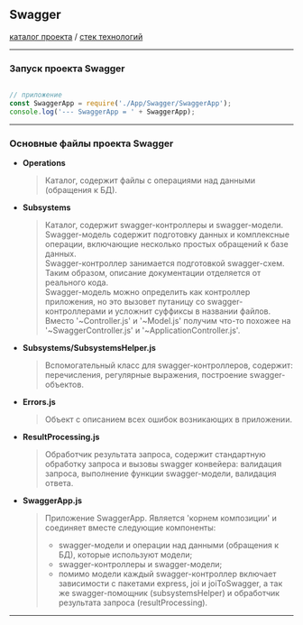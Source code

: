 ## Swagger

[каталог проекта](https://github.com/LisShamenko/NodeJS-technology-stack/tree/master/App/Swagger) / [стек технологий](https://github.com/LisShamenko/NodeJS-technology-stack/blob/master/README.md)
____ 

### Запуск проекта Swagger

```javascript

// приложение
const SwaggerApp = require('./App/Swagger/SwaggerApp');
console.log('--- SwaggerApp = ' + SwaggerApp);

```
____ 

### Основные файлы проекта Swagger

- **Operations**
    > Каталог, содержит файлы с операциями над данными (обращения к БД). 
- **Subsystems**
    > Каталог, содержит swagger-контроллеры и swagger-модели.<br/>
    > Swagger-модель содержит подготовку данных и комплексные операции, включающие несколько простых обращений к базе данных.<br/>
    > Swagger-контроллер занимается подготовкой swagger-схем. Таким образом, описание документации отделяется от реального кода.<br/>
    > Swagger-модель можно определить как контроллер приложения, но это вызовет путаницу со swagger-контроллерами и усложнит суффиксы в названии файлов. Вместо '~Controller.js' и '~Model.js' получим что-то похожее на '~SwaggerController.js' и '~ApplicationController.js'.<br/>
- **Subsystems/SubsystemsHelper.js**
    > Вспомогательный класс для swagger-контроллеров, содержит: перечисления, регулярные выражения, построение swagger-объектов. 
- **Errors.js**
    > Объект с описанием всех ошибок возникающих в приложении.
- **ResultProcessing.js**
    > Обработчик результата запроса, содержит стандартную обработку запроса и вызовы swagger конвейера: валидация запроса, выполнение функции swagger-модели, валидация ответа.
- **SwaggerApp.js**
    > Приложение SwaggerApp. Является 'корнем композиции' и соединяет вместе следующие компоненты: 
    > * swagger-модели и операции над данными (обращения к БД), которые используют модели;
    > * swagger-контроллеры и swagger-модели;
    > * помимо модели каждый swagger-контроллер включает зависимости с пакетами express, joi и joiToSwagger, а так же swagger-помощник (subsystemsHelper) и обработчик результата запроса (resultProcessing).
____ 